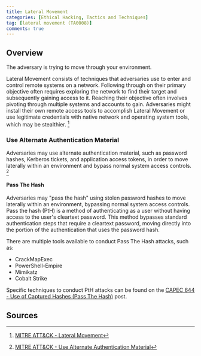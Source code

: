 ```yaml
---
title: Lateral Movement
categories: [Ethical Hacking, Tactics and Techniques]
tag: [lateral movement (TA0008)]
comments: true
---
```


## Overview

The adversary is trying to move through your environment.

Lateral Movement consists of techniques that adversaries use to enter and control remote systems on a network. Following through on their primary objective often requires exploring the network to find their target and subsequently gaining access to it. Reaching their objective often involves pivoting through multiple systems and accounts to gain. Adversaries might install their own remote access tools to accomplish Lateral Movement or use legitimate credentials with native network and operating system tools, which may be stealthier. [^1]

### Use Alternate Authentication Material

Adversaries may use alternate authentication material, such as password hashes, Kerberos tickets, and application access tokens, in order to move laterally within an environment and bypass normal system access controls. [^2]

#### Pass The Hash

Adversaries may "pass the hash" using stolen password hashes to move laterally within an environment, bypassing normal system access controls. Pass the hash (PtH) is a method of authenticating as a user without having access to the user's cleartext password. This method bypasses standard authentication steps that require a cleartext password, moving directly into the portion of the authentication that uses the password hash.

There are multiple tools available to conduct Pass The Hash attacks, such as:

- CrackMapExec
- PowerShell-Empire
- Mimikatz
- Cobalt Strike

Specific techniques to conduct PtH attacks can be found on the [CAPEC 644 - Use of Captured Hashes (Pass The Hash)](https://darkcybe.github.io/posts/644-Pth/) post.

## Sources

[^1]: [MITRE ATT&CK - Lateral Movement](https://attack.mitre.org/tactics/TA0008/)
[^2]: [MITRE ATT&CK - Use Alternate Authentication Material](https://attack.mitre.org/techniques/T1550/)
